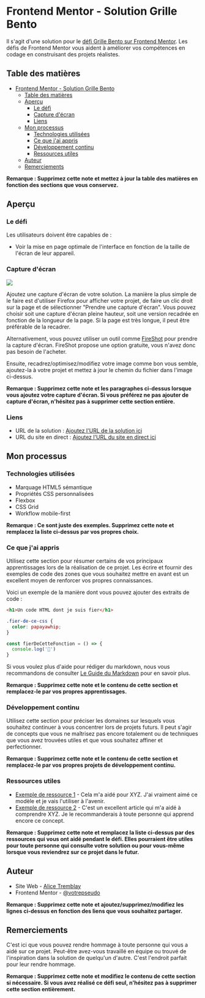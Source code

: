 # Frontend Mentor - Solution Grille Bento

Il s'agit d'une solution pour le [défi Grille Bento sur Frontend Mentor](https://www.frontendmentor.io/challenges/bento-grid-RMydElrlOj). Les défis de Frontend Mentor vous aident à améliorer vos compétences en codage en construisant des projets réalistes.

## Table des matières

- [Frontend Mentor - Solution Grille Bento](#frontend-mentor---solution-grille-bento)
  - [Table des matières](#table-des-matières)
  - [Aperçu](#aperçu)
    - [Le défi](#le-défi)
    - [Capture d'écran](#capture-décran)
    - [Liens](#liens)
  - [Mon processus](#mon-processus)
    - [Technologies utilisées](#technologies-utilisées)
    - [Ce que j'ai appris](#ce-que-jai-appris)
    - [Développement continu](#développement-continu)
    - [Ressources utiles](#ressources-utiles)
  - [Auteur](#auteur)
  - [Remerciements](#remerciements)

**Remarque : Supprimez cette note et mettez à jour la table des matières en fonction des sections que vous conservez.**

## Aperçu

### Le défi

Les utilisateurs doivent être capables de :

- Voir la mise en page optimale de l'interface en fonction de la taille de l'écran de leur appareil.

### Capture d'écran

![](./screenshot.jpg)

Ajoutez une capture d'écran de votre solution. La manière la plus simple de le faire est d'utiliser Firefox pour afficher votre projet, de faire un clic droit sur la page et de sélectionner "Prendre une capture d'écran". Vous pouvez choisir soit une capture d'écran pleine hauteur, soit une version recadrée en fonction de la longueur de la page. Si la page est très longue, il peut être préférable de la recadrer.

Alternativement, vous pouvez utiliser un outil comme [FireShot](https://getfireshot.com/) pour prendre la capture d'écran. FireShot propose une option gratuite, vous n'avez donc pas besoin de l'acheter.

Ensuite, recadrez/optimisez/modifiez votre image comme bon vous semble, ajoutez-la à votre projet et mettez à jour le chemin du fichier dans l'image ci-dessus.

**Remarque : Supprimez cette note et les paragraphes ci-dessus lorsque vous ajoutez votre capture d'écran. Si vous préférez ne pas ajouter de capture d'écran, n'hésitez pas à supprimer cette section entière.**

### Liens

- URL de la solution : [Ajoutez l'URL de la solution ici](https://your-solution-url.com)
- URL du site en direct : [Ajoutez l'URL du site en direct ici](https://your-live-site-url.com)

## Mon processus

### Technologies utilisées

- Marquage HTML5 sémantique
- Propriétés CSS personnalisées
- Flexbox
- CSS Grid
- Workflow mobile-first 

**Remarque : Ce sont juste des exemples. Supprimez cette note et remplacez la liste ci-dessus par vos propres choix.**

### Ce que j'ai appris

Utilisez cette section pour résumer certains de vos principaux apprentissages lors de la réalisation de ce projet. Les écrire et fournir des exemples de code des zones que vous souhaitez mettre en avant est un excellent moyen de renforcer vos propres connaissances.

Voici un exemple de la manière dont vous pouvez ajouter des extraits de code :

```html
<h1>Un code HTML dont je suis fier</h1>
```

```css
.fier-de-ce-css {
  color: papayawhip;
}
```

```js
const fierDeCetteFonction = () => {
  console.log('🎉')
}
```

Si vous voulez plus d'aide pour rédiger du markdown, nous vous recommandons de consulter [Le Guide du Markdown](https://www.markdownguide.org/) pour en savoir plus.

**Remarque : Supprimez cette note et le contenu de cette section et remplacez-le par vos propres apprentissages.**

### Développement continu

Utilisez cette section pour préciser les domaines sur lesquels vous souhaitez continuer à vous concentrer lors de projets futurs. Il peut s'agir de concepts que vous ne maîtrisez pas encore totalement ou de techniques que vous avez trouvées utiles et que vous souhaitez affiner et perfectionner.

**Remarque : Supprimez cette note et le contenu de cette section et remplacez-le par vos propres projets de développement continu.**

### Ressources utiles

- [Exemple de ressource 1](https://www.example.com) - Cela m'a aidé pour XYZ. J'ai vraiment aimé ce modèle et je vais l'utiliser à l'avenir.
- [Exemple de ressource 2](https://www.example.com) - C'est un excellent article qui m'a aidé à comprendre XYZ. Je le recommanderais à toute personne qui apprend encore ce concept.

**Remarque : Supprimez cette note et remplacez la liste ci-dessus par des ressources qui vous ont aidé pendant le défi. Elles pourraient être utiles pour toute personne qui consulte votre solution ou pour vous-même lorsque vous reviendrez sur ce projet dans le futur.**

## Auteur

- Site Web - [Alice Tremblay](https://www.your-site.com)
- Frontend Mentor - [@votrepseudo](https://www.frontendmentor.io/profile/votrepseudo) 

**Remarque : Supprimez cette note et ajoutez/supprimez/modifiez les lignes ci-dessus en fonction des liens que vous souhaitez partager.**

## Remerciements

C'est ici que vous pouvez rendre hommage à toute personne qui vous a aidé sur ce projet. Peut-être avez-vous travaillé en équipe ou trouvé de l'inspiration dans la solution de quelqu'un d'autre. C'est l'endroit parfait pour leur rendre hommage.

**Remarque : Supprimez cette note et modifiez le contenu de cette section si nécessaire. Si vous avez réalisé ce défi seul, n'hésitez pas à supprimer cette section entièrement.**